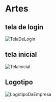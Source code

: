 # Artes

## tela de login
![TelaDeLogin](https://github.com/user-attachments/assets/7189608b-22c5-4309-80d4-89b24e2e8de6)

## tela inicial
![TelaInicial](https://github.com/user-attachments/assets/ad18eeb1-85db-4ea8-8a7e-d1e738726dd0)

## Logotipo
![LogotipoDaEmpresa](https://github.com/user-attachments/assets/e86284d3-7877-4d54-8655-d0fac23e46e9)
